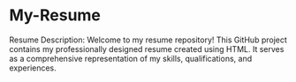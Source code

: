 # My-Resume
Resume Description:  Welcome to my resume repository! This GitHub project contains my professionally designed resume created using HTML. It serves as a comprehensive representation of my skills, qualifications, and experiences.
